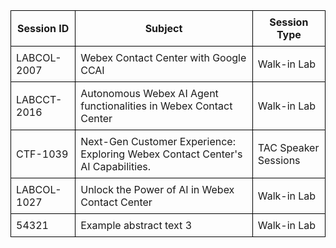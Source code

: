 <table style="border-collapse: collapse; width: 100%;">
  <thead>
    <tr>
      <th style="border: 1px solid black; padding: 8px;">Session ID</th>
      <th style="border: 1px solid black; padding: 8px;">Subject</th>
      <th style="border: 1px solid black; padding: 8px;">Session Type</th>
    </tr>
  </thead>
  <tbody>
    <tr>
      <td style="border: 1px solid black; padding: 8px;">LABCOL-2007</td>
      <td style="border: 1px solid black; padding: 8px;">Webex Contact Center with Google CCAI</td>
      <td style="border: 1px solid black; padding: 8px;">Walk-in Lab</td>
    </tr>
    <tr>
      <td style="border: 1px solid black; padding: 8px;">LABCCT-2016</td>
      <td style="border: 1px solid black; padding: 8px;">Autonomous Webex AI Agent functionalities in Webex Contact Center</td>
      <td style="border: 1px solid black; padding: 8px;">Walk-in Lab</td>
    </tr>
    <tr>
      <td style="border: 1px solid black; padding: 8px;">CTF-1039</td>
      <td style="border: 1px solid black; padding: 8px;">Next-Gen Customer Experience: Exploring Webex Contact Center's AI Capabilities.</td>
      <td style="border: 1px solid black; padding: 8px;">TAC Speaker Sessions</td>
    </tr>
    <tr>
      <td style="border: 1px solid black; padding: 8px;">LABCOL-1027</td>
      <td style="border: 1px solid black; padding: 8px;">Unlock the Power of AI in Webex Contact Center</td>
      <td style="border: 1px solid black; padding: 8px;">Walk-in Lab</td>
    </tr>
    <tr>
      <td style="border: 1px solid black; padding: 8px;">54321</td>
      <td style="border: 1px solid black; padding: 8px;">Example abstract text 3</td>
      <td style="border: 1px solid black; padding: 8px;">Walk-in Lab</td>
    </tr>
  </tbody>
</table>